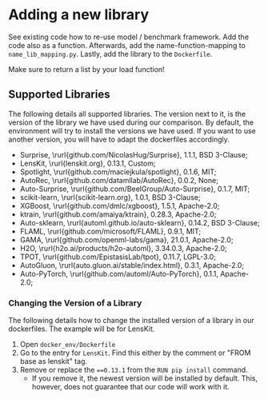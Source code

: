 # Adding a new library

See existing code how to re-use model / benchmark framework. Add the code also as a function. Afterwards, add the
name-function-mapping to `name_lib_mapping.py`. Lastly, add the library to the `Dockerfile`.

Make sure to return a list by your load function!

## Supported Libraries

The following details all supported libraries. The version next to it, is the version of the library we have used during
our comparison. By default, the environment will try to install the versions we have used. If you want to use another
version, you will have to adapt the dockerfiles accordingly.

* Surprise, \rurl{github.com/NicolasHug/Surprise}, 1.1.1, BSD 3-Clause;
* LensKit, \rurl{lenskit.org}, 0.13.1, Custom;
* Spotlight, \rurl{github.com/maciejkula/spotlight}, 0.1.6, MIT;
* AutoRec, \rurl{github.com/datamllab/AutoRec}, 0.0.2, None;
* Auto-Surprise, \rurl{github.com/BeelGroup/Auto-Surprise}, 0.1.7, MIT;
* scikit-learn, \rurl{scikit-learn.org}, 1.0.1, BSD 3-Clause;
* XGBoost, \rurl{github.com/dmlc/xgboost}, 1.5.1, Apache-2.0;
* ktrain, \rurl{github.com/amaiya/ktrain}, 0.28.3, Apache-2.0;
* Auto-sklearn, \rurl{automl.github.io/auto-sklearn}, 0.14.2, BSD 3-Clause;
* FLAML, \rurl{github.com/microsoft/FLAML}, 0.9.1, MIT;
* GAMA, \rurl{github.com/openml-labs/gama}, 21.0.1, Apache-2.0;
* H2O, \rurl{h2o.ai/products/h2o-automl}, 3.34.0.3, Apache-2.0;
* TPOT, \rurl{github.com/EpistasisLab/tpot}, 0.11.7, LGPL-3.0;
* AutoGluon, \rurl{auto.gluon.ai/stable/index.html}, 0.3.1, Apache-2.0;
* Auto-PyTorch, \rurl{github.com/automl/Auto-PyTorch}, 0.1.1, Apache-2.0;

### Changing the Version of a Library

The following details how to change the installed version of a library in our dockerfiles. The example will be for
LensKit.

1. Open `docker_env/Dockerfile`
2. Go to the entry for `LensKit`. Find this either by the comment or "FROM base as lenskit" tag.
3. Remove or replace the `==0.13.1` from the `RUN pip install` command.
    * If you remove it, the newest version will be installed by default. This, however, does not guarantee that our code
      will work with it. 